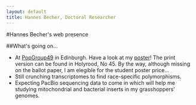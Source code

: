```yaml
---
layout: default
title: Hannes Becher, Doctoral Researcher
---
```

		
#Hannes Becher's web presence

##What's going on...
* At [PopGroup49](http://www.populationgeneticsgroup.org/) in Edinburgh. Have a look at my [poster](misc/Becher_ESEB_public.png)! The print version can be found in Holyrood, No 45. By the way, although missing on the ballot paper, I am elegible for the student poster price...
* Still crunching transcriptomes to find race-specific polymorphisms.
* Expecting PacBio sequencing data to come in which will help me studying mitochondrial and bacterial inserts in my grasshoppers' genomes.
